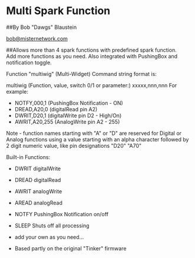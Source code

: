 Multi Spark Function
=========================
##By Bob "Dawgs" Blaustein

   bob@misternetwork.com


##Allows more than 4 spark functions with predefined spark function.  
Add more functions as you need.
Also integrated with PushingBox and notification toggle.

Function "multiwig"  (Multi-Widget)
Command string format is:   

multiwig (Function, value, switch 0/1 or parameter:)
xxxxx,nnn,nnn
For example: 

* NOTFY,000,1    (PushingBox Notification - ON)
* DREAD,A20,0    (digitalRead pin A2) 
* DWRIT,D20,1    (digitalWrite pin D2 - High/On)
* AWRIT,A20,255  (AnalogWrite pin A2 - 255) 

Note - function names starting with "A" or "D" are reserved for Digital or Analog functions using a value starting with an alpha character followed by 2 digit numeric value, like pin designations "D20" "A70" 

Built-in Functions:
* DWRIT  digitalWrite
* DREAD  digitalRead
* AWRIT  analogWrite
* AREAD  analogRead
* NOTFY  PushingBox Notification on/off 
* SLEEP  Shuts off all processing
* add your own as you need...

* Based partly on the original "Tinker" firmware


